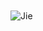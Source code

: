 
<br />

<br />

<img src="https://img.shields.io/badge/-Jie-green" alt="Jie"/>

<br />

<br />

<br />
